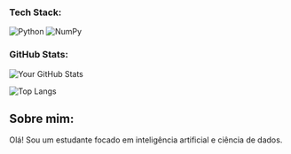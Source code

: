 ### Tech Stack:
![Python](https://img.shields.io/badge/Python-3776AB?style=for-the-badge&logo=python&logoColor=white)
![NumPy](https://img.shields.io/badge/NumPy-013243?style=for-the-badge&logo=numpy&logoColor=white)

### GitHub Stats:
![Your GitHub Stats](https://github-readme-stats.vercel.app/api?username=devisrael3491&show_icons=true&theme=dark)

![Top Langs](https://github-readme-stats.vercel.app/api/top-langs/?username=devisrael3491&layout=compact&theme=dark)

## Sobre mim:
Olá! Sou um estudante focado em inteligência artificial e ciência de dados.
